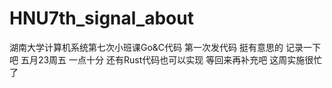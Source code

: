 # HNU7th_signal_about
湖南大学计算机系统第七次小班课Go&amp;C代码
第一次发代码  挺有意思的 记录一下吧 五月23周五 一点十分
还有Rust代码也可以实现 等回来再补充吧 这周实施很忙了